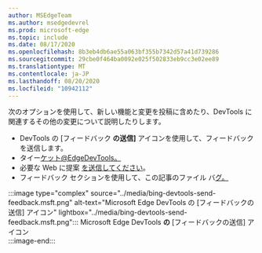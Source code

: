 ```yaml
---
author: MSEdgeTeam
ms.author: msedgedevrel
ms.prod: microsoft-edge
ms.topic: include
ms.date: 08/17/2020
ms.openlocfilehash: 8b3eb4db6ae55a063bf355b7342d57a41d739286
ms.sourcegitcommit: 29cbe0f464ba0092e025f502833eb9cc3e02ee89
ms.translationtype: MT
ms.contentlocale: ja-JP
ms.lasthandoff: 08/20/2020
ms.locfileid: "10942112"
---
```

次のオプションを使用して、新しい機能と変更を投稿に含めたり、DevTools に関連するその他の変更について説明したりします。  

*   DevTools の [フィードバック **の送信]** アイコンを使用して、フィードバックを送信します。  
*   タイー[ケット@EdgeDevTools。][PostTweetEdgeDevTools]  
*   必要な Web に提案 [を送信してください][TheWebWeWant]。  
*   フィードバック セクションを使用して、この記事のファイル バ[グ。](#feedback)  

:::image type="complex" source="../media/bing-devtools-send-feedback.msft.png" alt-text="Microsoft Edge DevTools の [フィードバックの送信] アイコン" lightbox="../media/bing-devtools-send-feedback.msft.png":::
   Microsoft Edge DevTools **の** [フィードバックの送信] アイコン  
:::image-end:::  

<!-- links -->  

[PostTweetEdgeDevTools]: https://twitter.com/intent/tweet?text=@EdgeDevTools "@EdgeDevTools |チェットを投稿する"  

[EdgeDevToolsTwitterAccount]: https://twitter.com/EdgeDevTools "Twitter アカウント@EdgeDevTools Twitter アカウント"  

[GitHubMicrosoftDocsEdgeDeveloperNewIssue]: https://github.com/MicrosoftDocs/edge-developer/issues/new?title=[DevTools%20Docs%20Feedback] "新しい問題 - MicrosoftDocs/edge-developer - GitHub"  

[TheWebWeWant]: https://webwewant.fyi "必要な Web"  
